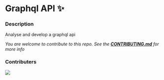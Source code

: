 # Graphql API ✨

### Description
Analyse and develop a graphql api

*You are welcome to contribute to this repo. See the [**CONTRIBUTING.md**](./CONTRIBUTING.md) for more info*

### Contributers
<a href="https://github.com/pattarai/graphql-api/graphs/contributors">
  <img src="https://contrib.rocks/image?repo=pattarai/graphql-api" />
</a>



